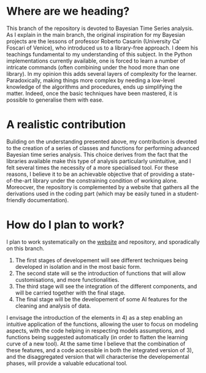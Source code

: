 # Where are we heading? 

This branch of the repository is devoted to Bayesian Time Series analysis. As I explain in the main branch, the original inspiration for my Bayesian projects are the lessons of professor Roberto Casarin (University Ca' Foscari of Venice), who introduced us to a library-free approach.
I deem his teachings fundamental to my understanding of this subject. 
In the  Python implementations currently available, one is forced to learn a number of intricate commands (often combining under the hood more than one library). In my opinion this 
adds several layers of complexity for the learner.
Paradoxically, making things more complex by needing a low-level knowledge of the algorithms and procedures, ends up simplifying the matter. Indeed, once the basic techniques have been mastered, it is possible to
generalise them with ease.

# A realistic contribution 

Building on the understanding presented above, my contribution is devoted to the creation of a series of classes and functions for performing advanced Bayesian time series analysis. 
This choice derives from the fact that the libraries available make
this type of analysis particularly unintuitive, and I felt several times the necessity of a more specialised tool. 
For these reasons, I believe it to be an achievable objective that of providing a state-of-the-art library under the constraining condition of working alone. 
Moreocver, the repository is complemented by a website that gathers all the derivations
used in the coding part (which may be easily tuned in a student-friendly documentation).

# How do I plan to work? 

I plan to work systematically on the [website](https://gabriele-donato.github.io/gabrieledonato/) and repository, and sporadically on this branch. 

1) The first stages of developement will see different techniques being developed in isolation and in the most basic form.
2) The second state will se the introduction of functions that will allow customisations, and more functionalities.
3) The third stage will see the integration of the different components, and will be carried together with the final stage.
4) The final stage will be the developement of some AI features for the cleaning and analysis of data.

I envisage the introduction of the elements in 4) as a step enabling an intuitive application of the functions, allowing the user to focus on modeling aspects, with the code helping in respecting models assumptions, and functions being suggested automatically (in order to flatten the learning curve of a new tool).
At the same time I believe that the combination of these features, and a code accessible in both the integrated version of 3), and the disaggregated version that will characterise the developemental phases, will provide a valuable educational tool.
